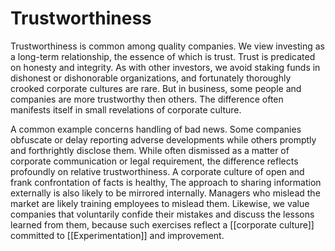 # Trustworthiness
Trustworthiness is common among quality companies. We view investing as a long-term relationship, the essence of which is trust. Trust is predicated on honesty and integrity. As with other investors, we avoid staking funds in dishonest or dishonorable organizations, and fortunately thoroughly crooked corporate cultures are rare. But in business, some people and companies are more trustworthy then others. The difference often manifests itself in small revelations of corporate culture.

A common example concerns handling of bad news. Some companies obfuscate or delay reporting adverse developments while others promptly  and forthrightly disclose them. While often dismissed as a matter of corporate communication or legal requirement, the difference reflects profoundly on relative trustworthiness. A corporate culture of open and frank confrontation of facts is healthy, The approach to sharing information externally is also likely to be mirrored internally. Managers who mislead the market are likely training employees to mislead them. Likewise, we value companies that voluntarily confide their mistakes and discuss the lessons learned from them, because such exercises reflect a [[corporate culture]] committed to [[Experimentation]] and improvement.